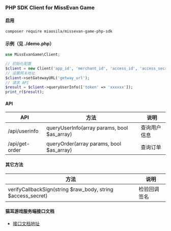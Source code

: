 ### PHP SDK Client for MissEvan Game

#### 启用
```sh
composer require miaosila/missevan-game-php-sdk
```

#### 示例（见 ./demo.php）

```php
use MissEvanGame\Client;

// 初始化配置
$client = new Client('app_id', 'merchant_id', 'access_id', 'access_secret');
// 设置网关地址
$client->setGatewayURL('getway_url');
// 请求 API
$result = $client->queryUserInfo(['token' => 'xxxxxx']);
print_r($result);
```

#### API

| API | 方法 | 说明 |
| --- | --- | --- |
| /api/userinfo | queryUserInfo(array params, bool $as_array) | 查询用户信息 |
| /api/get-order | queryOrder(array params, bool $as_array) | 查询订单 |

#### 其它方法
| 方法 | 说明 |
| --- | --- |
| verifyCallbackSign(string $raw_body, string $access_secret) | 检验回调签名 |

#### 猫耳游戏服务端接口文档

- [接口文档地址](https://github.com/MiaoSiLa/missevan-game-php-sdk/blob/master/doc/猫耳游戏服务端接口文档.md)
